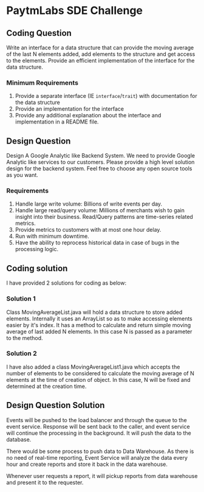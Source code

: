 # PaytmLabs SDE Challenge

## Coding Question

Write an interface for a data structure that can provide the moving average of the last N elements added, add elements to the structure and get access to the elements. Provide an efficient implementation of the interface for the data structure.

### Minimum Requirements

1. Provide a separate interface (IE `interface`/`trait`) with documentation for the data structure
2. Provide an implementation for the interface
3. Provide any additional explanation about the interface and implementation in a README file.

## Design Question

Design A Google Analytic like Backend System.
We need to provide Google Analytic like services to our customers. Please provide a high level solution design for the backend system. Feel free to choose any open source tools as you want.

### Requirements

1. Handle large write volume: Billions of write events per day.
2. Handle large read/query volume: Millions of merchants wish to gain insight into their business. Read/Query patterns are time-series related metrics.
3. Provide metrics to customers with at most one hour delay.
4. Run with minimum downtime.
5. Have the ability to reprocess historical data in case of bugs in the processing logic.



## Coding solution

I have provided 2 solutions for coding as below:

### Solution 1
Class MovingAverageList.java will hold a data structure to store added elements. 
Internally it uses an ArrayList so as to make accessing elements easier by it's index.
It has a method to calculate and return simple moving average of last added N elements. In this case N is passed as a parameter to the method.


### Solution 2
I have also added a class MovingAverageList1.java which accepts the number of elements to be considered to calculate the moving average of N elements at the time of creation of object. In this case, N will be fixed and determined at the creation time.



## Design Question Solution
Events will be pushed to the load balancer and through the queue to the event service. 
Response will be sent back to the caller, and event service will continue the processing in the background. 
It will push the data to the database. 

There would be some process to push data to Data Warehouse. As there is no need of real-time reporting, Event Service will analyze the data every hour and create reports and store it back in the data warehouse. 

Whenever user requests a report, it will pickup reports from data warehouse and present it to the requester.
